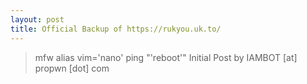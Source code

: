 ```yaml
---
layout: post
title: Official Backup of https://rukyou.uk.to/
---
```


>mfw alias vim='nano'
	ping "'reboot'"
Initial Post by IAMBOT [at] propwn [dot] com

